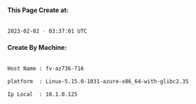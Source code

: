 
   
#### This Page Create at:

```bash

2023-02-02 - 03:37:01 UTC

```

#### Create By Machine:

```bash

Host Name : fv-az736-716

platform  : Linux-5.15.0-1031-azure-x86_64-with-glibc2.35

Ip Local  : 10.1.0.125

```

